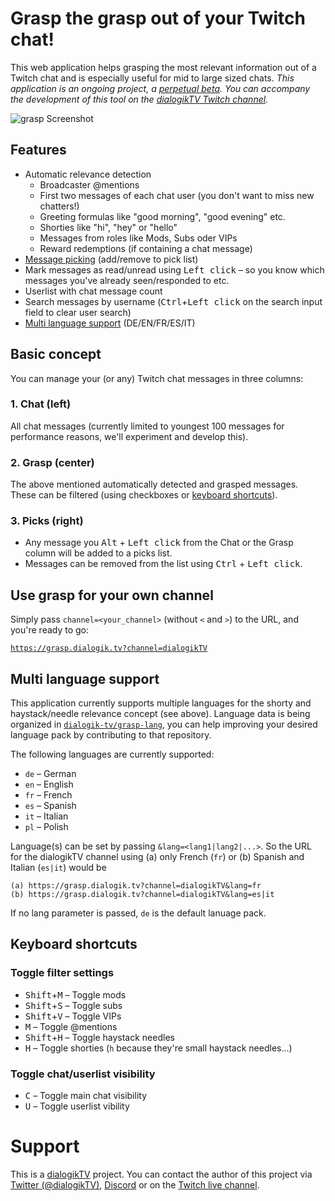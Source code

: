 # Grasp the grasp out of your Twitch chat!

This web application helps grasping the most relevant information out of a Twitch chat and is especially useful for mid to large sized chats. *This application is an ongoing project, a [perpetual beta](https://en.wikipedia.org/wiki/Perpetual_beta). You can accompany the development of this tool on the [dialogikTV Twitch channel](https://www.twitch.tv/dialogikTV).*

![grasp Screenshot](https://raw.githubusercontent.com/dialogik-tv/grasp/master/screenshot.png)

## Features

* Automatic relevance detection
  * Broadcaster @mentions
  * First two messages of each chat user (you don't want to miss new chatters!)
  * Greeting formulas like "good morning", "good evening" etc.
  * Shorties like "hi", "hey" or "hello"
  * Messages from roles like Mods, Subs oder VIPs
  * Reward redemptions (if containing a chat message)
* [Message picking](#3-picks-right) (add/remove to pick list)
* Mark messages as read/unread using <kbd>Left click</kbd> – so you know which messages you've already seen/responded to etc.
* Userlist with chat message count
* Search messages by username (<kbd>Ctrl</kbd>+<kbd>Left click</kbd> on the search input field to clear user search)
* [Multi language support](#multi-language-support) (DE/EN/FR/ES/IT)

## Basic concept

You can manage your (or any) Twitch chat messages in three columns:

### 1. Chat (left)

All chat messages (currently limited to youngest 100 messages for performance reasons, we'll experiment and develop this).

### 2. Grasp (center)

The above mentioned automatically detected and grasped messages. These can be filtered (using checkboxes or [keyboard shortcuts](#keyboard-shortcuts)).

### 3. Picks (right)

* Any message you <kbd>Alt</kbd> + <kbd>Left click</kbd> from the Chat or the Grasp column will be added to a picks list.
* Messages can be removed from the list using <kbd>Ctrl</kbd> + <kbd>Left click</kbd>.

## Use grasp for your own channel

Simply pass `channel=<your_channel>` (without `<` and `>`) to the URL, and you're ready to go:

[`https://grasp.dialogik.tv?channel=dialogikTV`](https://grasp.dialogik.tv?channel=dialogikTV)

## Multi language support

This application currently supports multiple languages for the shorty and haystack/needle relevance concept (see above). Language data is being organized in [`dialogik-tv/grasp-lang`](https://github.com/dialogik-tv/grasp-lang), you can help improving your desired language pack by contributing to that repository.

The following languages are currently supported:

* `de` – German
* `en` – English
* `fr` – French
* `es` – Spanish
* `it` – Italian
* `pl` – Polish

Language(s) can be set by passing `&lang=<lang1|lang2|...>`. So the URL for the dialogikTV channel using (a) only French (`fr`) or (b) Spanish and Italian (`es|it`) would be

    (a) https://grasp.dialogik.tv?channel=dialogikTV&lang=fr
    (b) https://grasp.dialogik.tv?channel=dialogikTV&lang=es|it

If no lang parameter is passed, `de` is the default lanuage pack.

## Keyboard shortcuts

### Toggle filter settings

* <kbd>Shift</kbd>+<kbd>M</kbd> – Toggle mods
* <kbd>Shift</kbd>+<kbd>S</kbd> – Toggle subs
* <kbd>Shift</kbd>+<kbd>V</kbd> – Toggle VIPs
* <kbd>M</kbd> – Toggle @mentions
* <kbd>Shift</kbd>+<kbd>H</kbd> – Toggle haystack needles
* <kbd>H</kbd> – Toggle shorties (`h` because they're small haystack needles...)

### Toggle chat/userlist visibility

* <kbd>C</kbd> – Toggle main chat visibility
* <kbd>U</kbd> – Toggle userlist vibility

# Support

This is a [dialogikTV](https://dialogik.tv) project. You can contact the author of this project via [Twitter (@dialogikTV)](https://twitter.com), [Discord](http://discord.dialogik.tv) or on the [Twitch live channel](https://www.twitch.tv/dialogikTV).
